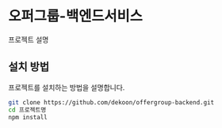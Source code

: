 
# 오퍼그룹-백엔드서비스

프로젝트 설명

## 설치 방법

프로젝트를 설치하는 방법을 설명합니다.

```bash
git clone https://github.com/dekoon/offergroup-backend.git
cd 프로젝트명
npm install